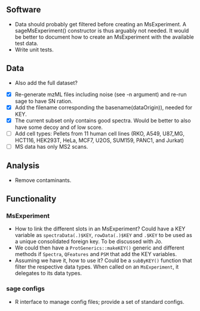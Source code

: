 ## Software

- Data should probably get filtered before creating an MsExperiment. A
  sageMsExperiment() constructor is thus arguably not needed. It would
  be better to document how to create an MsExperiment with the
  available test data.
- Write unit tests.

## Data

- Also add the full dataset?
- [X] Re-generate mzML files including noise (see -n argument) and
      re-run sage to have SN ration.
- [X] Add the filename corresponding the basename(dataOrigin)), needed
      for KEY.
- [X] The current subset only contains good spectra. Would be better
      to also have some decoy and of low score.
- [ ] Add cell types: Pellets from 11 human cell lines (RKO, A549,
      U87_MG, HCT116, HEK293T, HeLa, MCF7, U2OS, SUM159, PANC1, and
      Jurkat)
- [ ] MS data has only MS2 scans.

## Analysis

- Remove contaminants.

## Functionality

### MsExperiment

- How to link the different slots in an MsExperiment? Could have a KEY
  variable as `spectraData(.)$KEY`, `rowData(.)$KEY` and `.$KEY` to be
  used as a unique consolidated foreign key. To be discussed with Jo.
- We could then have a `ProtGenerics::makeKEY()` generic and different
  methods if `Spectra`, `QFeatures` and `PSM` that add the KEY
  variables.
- Assuming we have it, how to use it? Could be a `subByKEY()` function
  that filter the respective data types. When called on an
  `MsExperiment`, it delegates to its data types.

### sage configs

- R interface to manage config files; provide a set of standard configs.
